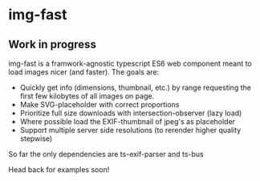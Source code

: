# img-fast

## Work in progress
img-fast is a framwork-agnostic typescript ES6 web component meant to load images nicer (and faster). The goals are:

* Quickly get info (dimensions, thumbnail, etc.) by range requesting the first few kilobytes of all images on page.
* Make SVG-placeholder with correct proportions
* Prioritize full size downloads with intersection-observer (lazy load)
* Where possible load the EXIF-thumbnail of jpeg's as placeholder
* Support multiple server side resolutions (to rerender higher quality stepwise)

So far the only dependencies are ts-exif-parser and ts-bus

Head back for examples soon!